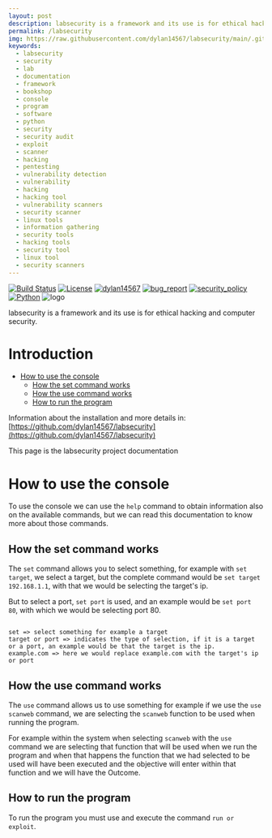```yaml
---
layout: post
description: labsecurity is a framework and its use is for ethical hacking and computer security, This documentation describes how to use the labsecurity commands
permalink: /labsecurity
img: https://raw.githubusercontent.com/dylan14567/labsecurity/main/.github/icon.jpg
keywords:
  - labsecurity
  - security
  - lab
  - documentation
  - framework
  - bookshop
  - console
  - program
  - software
  - python
  - security
  - security audit
  - exploit
  - scanner
  - hacking
  - pentesting
  - vulnerability detection
  - vulnerability
  - hacking
  - hacking tool
  - vulnerability scanners
  - security scanner
  - linux tools
  - information gathering
  - security tools
  - hacking tools
  - security tool
  - linux tool
  - security scanners
---
```


[![Build Status](https://img.shields.io/github/stars/dylan14567/labsecurity.svg)](https://github.com/dylan14567/labsecurity)
[![License](https://img.shields.io/github/license/dylan14567/labsecurity.svg)](https://github.com/dylan14567/labsecurity/blob/main/LICENSE)
[![dylan14567](https://img.shields.io/badge/author-dylan14567-green.svg)](https://github.com/dylan14567)
[![bug_report](https://img.shields.io/badge/bug-report-red.svg)](https://github.com/dylan14567/labsecurity/blob/main/.github/ISSUE_TEMPLATE/bug_report.md)
[![security_policy](https://img.shields.io/badge/security-policy-cyan.svg)](https://github.com/dylan14567/labsecurity/blob/main/.github/SECURITY.md)
[![Python](https://img.shields.io/badge/language-Python%20-yellow.svg)](https://www.python.org)
![logo](https://raw.githubusercontent.com/dylan14567/labsecurity/main/.github/icon.jpg)

labsecurity is a framework and its use is for ethical hacking and computer security.

# Introduction

- [How to use the console](#how-to-use-the-console)
  - [How the set command works](#how-the-set-command-works)
  - [How the use command works](#how-the-use-command-works)
  - [How to run the program](#how-to-run-the-program)

Information about the installation and more details in: [https://github.com/dylan14567/labsecurity](https://github.com/dylan14567/labsecurity)

This page is the labsecurity project documentation

# How to use the console 

To use the console we can use the ``` help ``` command to obtain information also on the available commands, but we can read this documentation to know more about those commands.

## How the set command works

The ``` set ``` command allows you to select something, for example with ``` set target ```, we select a target, but the complete command would be ``` set target 192.168.1.1 ```, with that we would be selecting the target's ip.

But to select a port, ``` set port ``` is used, and an example would be ``` set port 80 ```, with which we would be selecting port 80.

```

set => select something for example a target
target or port => indicates the type of selection, if it is a target or a port, an example would be that the target is the ip.
example.com => here we would replace example.com with the target's ip or port

```

## How the use command works

The ``` use ``` command allows us to use something for example if we use the ``` use scanweb ``` command, we are selecting the ``` scanweb ``` function to be used when running the program.

For example within the system when selecting ``` scanweb ``` with the ``` use ``` command we are selecting that function that will be used when we run the program and when that happens the function that we had selected to be used will have been executed and the objective will enter within that function and we will have the Outcome.


## How to run the program

To run the program you must use and execute the command ``` run or exploit ```.

